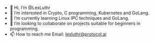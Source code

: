 - 👋 Hi, I’m @LexLuthr
- 👀 I’m interested in Crypto, C programming, Kubernetes and GoLang.
- 🌱 I’m currently learning Linux IPC techniques and GoLang.
- 💞️ I’m looking to collaborate on projects suitable for beginners in programming.
- 📫 How to reach me Email: lexluthr@protocol.ai

<!---
LexLuthr/LexLuthr is a ✨ special ✨ repository because its `README.md` (this file) appears on your GitHub profile.
You can click the Preview link to take a look at your changes.
--->
